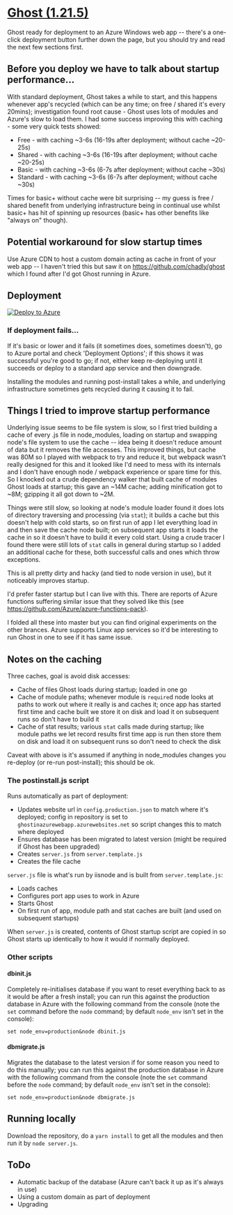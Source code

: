 # [Ghost (1.21.5)](https://github.com/TryGhost/Ghost)

Ghost ready for deployment to an Azure Windows web app -- there's a one-click deployment button further down the page, but you should try and read the next few sections first.

## Before you deploy we have to talk about startup performance...

With standard deployment, Ghost takes a while to start, and this happens whenever app's recycled (which can be any time; on free / shared it's every 20mins); investigation found root cause - Ghost uses lots of modules and Azure's slow to load them. I had some success improving this with caching - some very quick tests showed:

* Free - with caching ~3-6s (16-19s after deployment; without cache ~20-25s)
* Shared - with caching ~3-6s (16-19s after deployment; without cache ~20-25s)
* Basic - with caching ~3-6s (6-7s after deployment; without cache ~30s)
* Standard - with caching ~3-6s (6-7s after deployment; without cache ~30s)

Times for basic+ without cache were bit surprising -- my guess is free / shared benefit from underlying infrastructure being in continual use whilst basic+ has hit of spinning up resources (basic+ has other benefits like "always on" though).

## Potential workaround for slow startup times

Use Azure CDN to host a custom domain acting as cache in front of your web app -- I haven't tried this but saw it on <https://github.com/chadly/ghost> which I found after I'd got Ghost running in Azure.

## Deployment

[![Deploy to Azure](http://azuredeploy.net/deploybutton.png)](https://azuredeploy.net/)

### If deployment fails...

If it's basic or lower and it fails (it sometimes does, sometimes doesn't), go to Azure portal and check 'Deployment Options'; if this shows it was successful you're good to go; if not, either keep re-deploying until it succeeds or deploy to a standard app service and then downgrade.

Installing the modules and running post-install takes a while, and underlying infrastructure sometimes gets recycled during it causing it to fail.

## Things I tried to improve startup performance

Underlying issue seems to be file system is slow, so I first tried building a cache of every .js file in node_modules, loading on startup and swapping node's file system to use the cache -- idea being it doesn't reduce amount of data but it removes the file accesses. This improved things, but cache was 80M so I played with webpack to try and reduce it, but webpack wasn't really designed for this and it looked like I'd need to mess with its internals and I don't have enough node / webpack experience or spare time for this. So I knocked out a crude dependency walker that built cache of modules Ghost loads at startup; this gave an ~14M cache; adding minification got to ~8M; gzipping it all got down to ~2M.

Things were still slow, so looking at node's module loader found it does lots of directory traversing and processing (via `stat`); it builds a cache but this doesn't help with cold starts, so on first run of app I let everything load in and then save the cache node built; on subsequent app starts it loads the cache in so it doesn't have to build it every cold start. Using a crude tracer I found there were still lots of `stat` calls in general during startup so I added an additional cache for these, both successful calls and ones which throw exceptions.

This is all pretty dirty and hacky (and tied to node version in use), but it noticeably improves startup.

I'd prefer faster startup but I can live with this. There are reports of Azure functions suffering similar issue that they solved like this (see <https://github.com/Azure/azure-functions-pack>).

I folded all these into master but you can find original experiments on the other brances. Azure supports Linux app services so it'd be interesting to run Ghost in one to see if it has same issue.

## Notes on the caching

Three caches, goal is avoid disk accesses:

* Cache of files Ghost loads during startup; loaded in one go
* Cache of module paths; whenever module is `require`d node looks at paths to work out where it really is and caches it; once app has started first time and cache built we store it on disk and load it on subsequent runs so don't have to build it
* Cache of stat results; various `stat` calls made during startup; like module paths we let record results first time app is run then store them on disk and load it on subsequent runs so don't need to check the disk

Caveat with above is it's assumed if anything in node_modules changes you re-deploy (or re-run post-install); this should be ok.

### The postinstall.js script

Runs automatically as part of deployment:

* Updates website url in `config.production.json` to match where it's deployed; config in repository is set to `ghostinazurewebapp.azurewebsites.net` so script changes this to match where deployed
* Ensures database has been migrated to latest version (might be required if Ghost has been upgraded)
* Creates `server.js` from `server.template.js`
* Creates the file cache

`server.js` file is what's run by iisnode and is built from `server.template.js`:

* Loads caches
* Configures port app uses to work in Azure
* Starts Ghost
* On first run of app, module path and stat caches are built (and used on subsequent startups)

When `server.js` is created, contents of Ghost startup script are copied in so Ghost starts up identically to how it would if normally deployed.

### Other scripts

#### dbinit.js

Completely re-initialises database if you want to reset everything back to as it would be after a fresh install; you can run this against the production database in Azure with the following command from the console (note the `set` command before the `node` command; by default `node_env` isn't set in the console):

```set node_env=production&node dbinit.js```

#### dbmigrate.js

Migrates the database to the latest version if for some reason you need to do this manually; you can run this against the production database in Azure with the following command from the console (note the `set` command before the `node` command; by default `node_env` isn't set in the console):

```set node_env=production&node dbmigrate.js```

## Running locally

Download the repository, do a `yarn install` to get all the modules and then run it by `node server.js`.

## ToDo

* Automatic backup of the database (Azure can't back it up as it's always in use)
* Using a custom domain as part of deployment
* Upgrading
